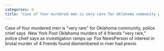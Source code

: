 ```yaml
---
categories: d
title: "Case of four murdered men is very rare for Oklahoma community police chief says  New York Post "
---
```

Case of four murdered men is "very rare" for Oklahoma community, police chief says&nbsp;&nbsp;New York Post Oklahoma murders of 4 friends "very rare," police chief says as investigation ramps up&nbsp;&nbsp;Fox NewsPerson of interest in brutal murder of 4 friends found dismembered in river had previo